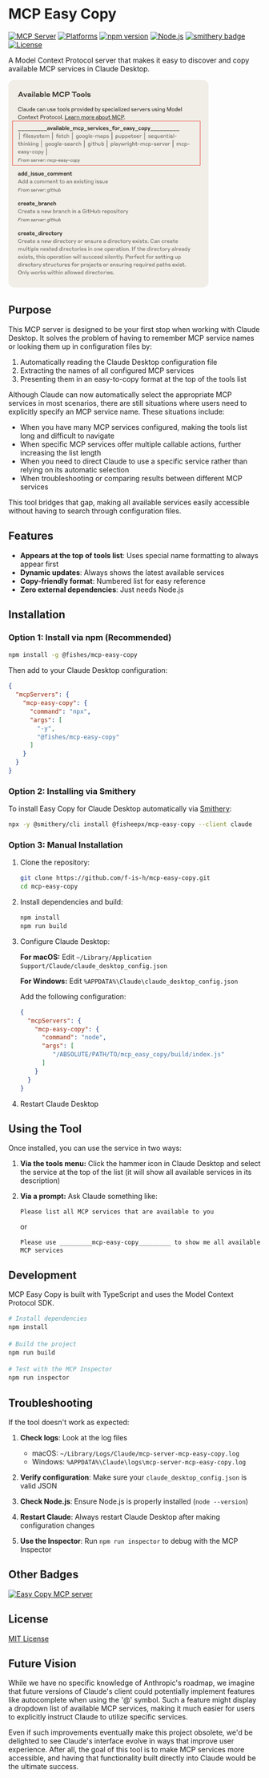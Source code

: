 # MCP Easy Copy

[![MCP Server](https://badge.mcpx.dev?type=server)](https://modelcontextprotocol.io)
[![Platforms](https://img.shields.io/badge/platforms-macOS%20%7C%20Windows-lightgrey)](https://claude.ai/download)
[![npm version](https://img.shields.io/npm/v/@fishes/mcp-easy-copy)](https://www.npmjs.com/package/@fishes/mcp-easy-copy)
[![Node.js](https://img.shields.io/badge/node-%3E%3D14.0.0-brightgreen)](https://nodejs.org)
[![smithery badge](https://smithery.ai/badge/@fisheepx/mcp-easy-copy)](https://smithery.ai/server/@fisheepx/mcp-easy-copy)
[![License](https://img.shields.io/badge/license-MIT-blue.svg)](LICENSE)

A Model Context Protocol server that makes it easy to discover and copy available MCP services in Claude Desktop.

<img src="docs/images/screenshot.png" alt="MCP Easy Copy in action" width="400"/>

## Purpose

This MCP server is designed to be your first stop when working with Claude Desktop. It solves the problem of having to remember MCP service names or looking them up in configuration files by:

1. Automatically reading the Claude Desktop configuration file
2. Extracting the names of all configured MCP services
3. Presenting them in an easy-to-copy format at the top of the tools list

Although Claude can now automatically select the appropriate MCP services in most scenarios, there are still situations where users need to explicitly specify an MCP service name. These situations include:

- When you have many MCP services configured, making the tools list long and difficult to navigate
- When specific MCP services offer multiple callable actions, further increasing the list length
- When you need to direct Claude to use a specific service rather than relying on its automatic selection
- When troubleshooting or comparing results between different MCP services

This tool bridges that gap, making all available services easily accessible without having to search through configuration files.

## Features

- **Appears at the top of tools list**: Uses special name formatting to always appear first
- **Dynamic updates**: Always shows the latest available services
- **Copy-friendly format**: Numbered list for easy reference
- **Zero external dependencies**: Just needs Node.js

## Installation

### Option 1: Install via npm (Recommended)

```bash
npm install -g @fishes/mcp-easy-copy
```

Then add to your Claude Desktop configuration:

```json
{
  "mcpServers": {
    "mcp-easy-copy": {
      "command": "npx",
      "args": [
        "-y",
        "@fishes/mcp-easy-copy"
      ]
    }
  }
}
```

### Option 2: Installing via Smithery

To install Easy Copy for Claude Desktop automatically via [Smithery](https://smithery.ai/server/@fisheepx/mcp-easy-copy):

```bash
npx -y @smithery/cli install @fisheepx/mcp-easy-copy --client claude
```

### Option 3: Manual Installation

1. Clone the repository:
   ```bash
   git clone https://github.com/f-is-h/mcp-easy-copy.git
   cd mcp-easy-copy
   ```

2. Install dependencies and build:
   ```bash
   npm install
   npm run build
   ```

3. Configure Claude Desktop:
   
   **For macOS:**
   Edit `~/Library/Application Support/Claude/claude_desktop_config.json`
   
   **For Windows:**
   Edit `%APPDATA%\Claude\claude_desktop_config.json`
   
   Add the following configuration:
   ```json
   {
     "mcpServers": {
       "mcp-easy-copy": {
         "command": "node",
         "args": [
            "/ABSOLUTE/PATH/TO/mcp_easy_copy/build/index.js"
         ]
       }
     }
   }
   ```

4. Restart Claude Desktop



## Using the Tool

Once installed, you can use the service in two ways:

1. **Via the tools menu:** Click the hammer icon in Claude Desktop and select the service at the top of the list (it will show all available services in its description)

2. **Via a prompt:** Ask Claude something like:
   ```
   Please list all MCP services that are available to you
   ```
   or
   ```
   Please use _________mcp-easy-copy_________ to show me all available MCP services
   ```

## Development

MCP Easy Copy is built with TypeScript and uses the Model Context Protocol SDK.

```bash
# Install dependencies
npm install

# Build the project
npm run build

# Test with the MCP Inspector
npm run inspector
```

## Troubleshooting

If the tool doesn't work as expected:

1. **Check logs**: Look at the log files
   - macOS: `~/Library/Logs/Claude/mcp-server-mcp-easy-copy.log`
   - Windows: `%APPDATA%\Claude\logs\mcp-server-mcp-easy-copy.log`

2. **Verify configuration**: Make sure your `claude_desktop_config.json` is valid JSON

3. **Check Node.js**: Ensure Node.js is properly installed (`node --version`)

4. **Restart Claude**: Always restart Claude Desktop after making configuration changes

5. **Use the Inspector**: Run `npm run inspector` to debug with the MCP Inspector

## Other Badges

<a href="https://glama.ai/mcp/servers/@fisheepx/mcp-easy-copy">
  <img width="380" height="200" src="https://glama.ai/mcp/servers/@f-is-h/mcp-easy-copy/badge" alt="Easy Copy MCP server" />
</a>

## License

[MIT License](LICENSE)

## Future Vision

While we have no specific knowledge of Anthropic's roadmap, we imagine that future versions of Claude's client could potentially implement features like autocomplete when using the '@' symbol. Such a feature might display a dropdown list of available MCP services, making it much easier for users to explicitly instruct Claude to utilize specific services.

Even if such improvements eventually make this project obsolete, we'd be delighted to see Claude's interface evolve in ways that improve user experience. After all, the goal of this tool is to make MCP services more accessible, and having that functionality built directly into Claude would be the ultimate success.
